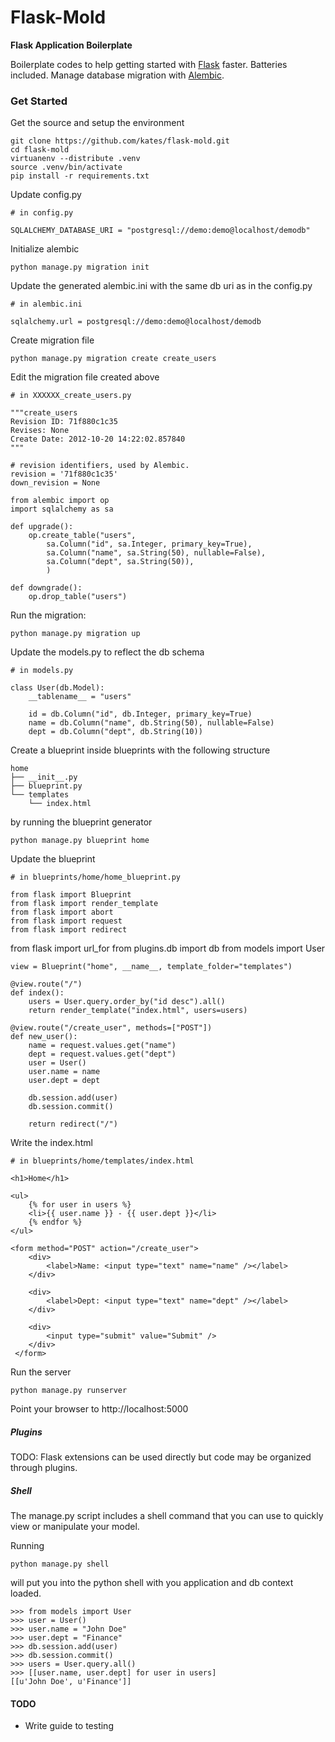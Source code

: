 # Flask-Mold #

**Flask Application Boilerplate**

Boilerplate codes to help getting started with [Flask](http://flask.pocoo.org) faster.
Batteries included. Manage database migration with [Alembic](http://pypi.python.org/pypi/alembic).


### Get Started ###

Get the source and setup the environment

	git clone https://github.com/kates/flask-mold.git
	cd flask-mold
	virtuanenv --distribute .venv
	source .venv/bin/activate
	pip install -r requirements.txt

Update config.py

	# in config.py

	SQLALCHEMY_DATABASE_URI = "postgresql://demo:demo@localhost/demodb"
	
Initialize alembic

	python manage.py migration init

Update the generated alembic.ini with the same db uri as in the config.py

	# in alembic.ini

	sqlalchemy.url = postgresql://demo:demo@localhost/demodb

Create migration file

	python manage.py migration create create_users

Edit the migration file created above

	# in XXXXXX_create_users.py

	"""create_users
	Revision ID: 71f880c1c35
	Revises: None
	Create Date: 2012-10-20 14:22:02.857840
	"""

	# revision identifiers, used by Alembic.
	revision = '71f880c1c35'
	down_revision = None

	from alembic import op
	import sqlalchemy as sa

	def upgrade():
	    op.create_table("users",
	    	sa.Column("id", sa.Integer, primary_key=True),
	    	sa.Column("name", sa.String(50), nullable=False),
	    	sa.Column("dept", sa.String(50)),
	    	)

	def downgrade():
	    op.drop_table("users")

Run the migration:

	python manage.py migration up

Update the models.py to reflect the db schema

	# in models.py

	class User(db.Model):
		__tablename__ = "users"

		id = db.Column("id", db.Integer, primary_key=True)
		name = db.Column("name", db.String(50), nullable=False)
		dept = db.Column("dept", db.String(10))

Create a blueprint inside blueprints with the following structure

	home
	├── __init__.py
	├── blueprint.py
	└── templates
	    └── index.html

by running the blueprint generator

	python manage.py blueprint home

Update the blueprint

	# in blueprints/home/home_blueprint.py

	from flask import Blueprint
	from flask import render_template
	from flask import abort
	from flask import request
	from flask import redirect
  from flask import url_for
	from plugins.db import db
	from models import User

	view = Blueprint("home", __name__, template_folder="templates")

	@view.route("/")
	def index():
		users = User.query.order_by("id desc").all()
		return render_template("index.html", users=users)

	@view.route("/create_user", methods=["POST"])
	def new_user():
		name = request.values.get("name")
		dept = request.values.get("dept")
		user = User()
		user.name = name
		user.dept = dept

		db.session.add(user)
		db.session.commit()

		return redirect("/")

Write the index.html
	
	# in blueprints/home/templates/index.html

	<h1>Home</h1>

	<ul>
		{% for user in users %}
		<li>{{ user.name }} - {{ user.dept }}</li>
		{% endfor %}
	</ul>

	<form method="POST" action="/create_user">
		<div>
			<label>Name: <input type="text" name="name" /></label>
		</div>

		<div>
			<label>Dept: <input type="text" name="dept" /></label>
		</div>

		<div>
			<input type="submit" value="Submit" />
		</div>
	 </form>

Run the server

	python manage.py runserver

Point your browser to http://localhost:5000

##### Plugins #####

TODO: Flask extensions can be used directly but code may be organized through plugins.


##### Shell #####

The manage.py script includes a shell command that you can use to quickly view
or manipulate your model.

Running

	python manage.py shell

will put you into the python shell with you application and db context loaded.

	>>> from models import User                    
	>>> user = User()                              
	>>> user.name = "John Doe"                     
	>>> user.dept = "Finance"                      
	>>> db.session.add(user)                       
	>>> db.session.commit()                        
	>>> users = User.query.all()                   
	>>> [[user.name, user.dept] for user in users] 
	[[u'John Doe', u'Finance']]                    

#### TODO ####

* Write guide to testing
